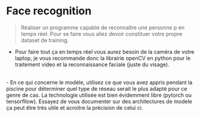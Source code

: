 # Face recognition

>Réaliser un programme capable de reconnaître une personne p en temps réel.
Pour se faire vous allez devoir constituer votre propre dataset de training.

- Pour faire tout ça en temps réel vous aurez besoin de la caméra de votre laptop, je vous recommande donc la librairie openCV en python pour le traitement video et la reconnaissance faciale (juste du visage).
<br/>
- En ce qui concerne le modèle, utilisez ce que vous avez appris pendant la piscine pour déterminer quel type de réseau serait le plus adapté pour ce genre de cas. La technologie utilisée est bien évidemment libre (pytorch ou tensorfllow). Essayez de vous documenter sur des architectures de modele ça peut être très utile et acroitre la précision de celui ci.